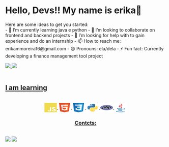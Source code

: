 <h1> Hello, Devs!! My name is erika👋</h1>
<p>Here are some ideas to get you started: 
<br>
- 🌱 I’m currently learning java e python 
- 👯 I’m looking to collaborate on frontend and backend projects 
- 🤔 I’m looking for help with to gain experience and do an internship 
- 📫 How to reach me: erikammoreira16@gmail.com 
- 😄 Pronouns: ela/dela 
- ⚡ Fun fact: Currently developing a finance management tool project 
</p>
<div> <a href="https://github.com/erikammreis"> <img height="180em" src="https://github-readme-stats.vercel.app/api/top-langs/?username=erikammreis&layout=compact&langs_count=7&theme=dracula"/> <img height="180em" src="https://github-readme-stats.vercel.app/api?username=erikammreis&show_icons=true&theme=dracula&include_all_commits=true&count_private=true"/> </div>
 <br>
<h2>I am learning</h2>
  
<div  align="center"> 
  <div style="display: inline_block"><br>
  <img align="center" alt="Rafa-Js" height="30" width="40" src="https://raw.githubusercontent.com/devicons/devicon/master/icons/javascript/javascript-plain.svg">
  <img align="center" alt="HTML" height="30" width="40" src="https://raw.githubusercontent.com/devicons/devicon/master/icons/html5/html5-original.svg">
  <img align="center" alt="CSS" height="30" width="40" src="https://raw.githubusercontent.com/devicons/devicon/master/icons/css3/css3-original.svg">
  <img align="center" alt="Python" height="30" width="40" src="https://raw.githubusercontent.com/devicons/devicon/master/icons/python/python-original.svg">
  <img align="center" alt="PHP" height="30" width="40" src="https://raw.githubusercontent.com/devicons/devicon/master/icons/php/php-original.svg">
  <img align="center" alt="java" height="30" width="40" src="https://raw.githubusercontent.com/devicons/devicon/master/icons/java/java-original.svg">
 
    
</div>
  
  
<h3>Contcts:</h3> 
</div>
<br><a href = "mailto:erikammoreira16@gmail.com">
<img src="https://img.shields.io/badge/Gmail-D14836?style=for-the-badge&logo=gmail&logoColor=white" target="_blank"></a> 
<a href="https://www.linkedin.com/in/erika-macedo-desenvolvedora-fullstack lipi=urn%3Ali%3Apage%3Ad_flagship3_profile_view_base_contact_details%3Ba0WhDtkGS1KlHncr6s5W8g%3D%3D"><img src="https://img.shields.io/badge/-LinkedIn-%230077B5?style=for-the-badge&logo=linkedin&logoColor=white" target="_blank"></a> 
</div>

